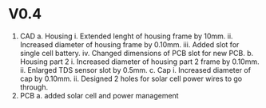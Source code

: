 # V0.4

1. CAD
  a. Housing
      i. Extended lenght of housing frame by 10mm.
     ii. Increased diameter of housing frame by 0.10mm.
    iii. Added slot for single cell battery.
     iv. Changed dimensions of PCB slot for new PCB.
  b. Housing part 2
     i. Increased diameter of housing part 2 frame by 0.10mm.
    ii. Enlarged TDS sensor slot by 0.5mm.
  c. Cap
     i. Increased diameter of cap by 0.10mm.
    ii. Designed 2 holes for solar cell power wires to go through.
2. PCB
  a. added solar cell and power management

  
